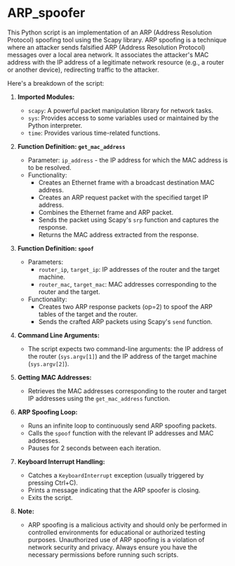 # ARP_spoofer
This Python script is an implementation of an ARP (Address Resolution Protocol) spoofing tool using the Scapy library. ARP spoofing is a technique where an attacker sends falsified ARP (Address Resolution Protocol) messages over a local area network. It associates the attacker's MAC address with the IP address of a legitimate network resource (e.g., a router or another device), redirecting traffic to the attacker.

Here's a breakdown of the script:

1. **Imported Modules:**
   - `scapy`: A powerful packet manipulation library for network tasks.
   - `sys`: Provides access to some variables used or maintained by the Python interpreter.
   - `time`: Provides various time-related functions.

2. **Function Definition: `get_mac_address`**
   - Parameter: `ip_address` - the IP address for which the MAC address is to be resolved.
   - Functionality:
     - Creates an Ethernet frame with a broadcast destination MAC address.
     - Creates an ARP request packet with the specified target IP address.
     - Combines the Ethernet frame and ARP packet.
     - Sends the packet using Scapy's `srp` function and captures the response.
     - Returns the MAC address extracted from the response.

3. **Function Definition: `spoof`**
   - Parameters:
     - `router_ip`, `target_ip`: IP addresses of the router and the target machine.
     - `router_mac`, `target_mac`: MAC addresses corresponding to the router and the target.
   - Functionality:
     - Creates two ARP response packets (op=2) to spoof the ARP tables of the target and the router.
     - Sends the crafted ARP packets using Scapy's `send` function.

4. **Command Line Arguments:**
   - The script expects two command-line arguments: the IP address of the router (`sys.argv[1]`) and the IP address of the target machine (`sys.argv[2]`).

5. **Getting MAC Addresses:**
   - Retrieves the MAC addresses corresponding to the router and target IP addresses using the `get_mac_address` function.

6. **ARP Spoofing Loop:**
   - Runs an infinite loop to continuously send ARP spoofing packets.
   - Calls the `spoof` function with the relevant IP addresses and MAC addresses.
   - Pauses for 2 seconds between each iteration.

7. **Keyboard Interrupt Handling:**
   - Catches a `KeyboardInterrupt` exception (usually triggered by pressing Ctrl+C).
   - Prints a message indicating that the ARP spoofer is closing.
   - Exits the script.

8. **Note:**
   - ARP spoofing is a malicious activity and should only be performed in controlled environments for educational or authorized testing purposes. Unauthorized use of ARP spoofing is a violation of network security and privacy. Always ensure you have the necessary permissions before running such scripts.
